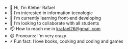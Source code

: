 - 👋 Hi, I’m Kleber Rafael
- 👀 I’m interested in information tecnologic
- 🌱 I’m currently learning front-end developing
- 💞️ I’m looking to collaborate with all students
- 📫 How to reach me in krafael26@gmail.com
- 😄 Pronouns: I'm very crazy
- ⚡ Fun fact: I love books, cooking and coding and games

<!---
KleberRafael1/KleberRafael1 is a ✨ special ✨ repository because its `README.md` (this file) appears on your GitHub profile.
You can click the Preview link to take a look at your changes.
--->
